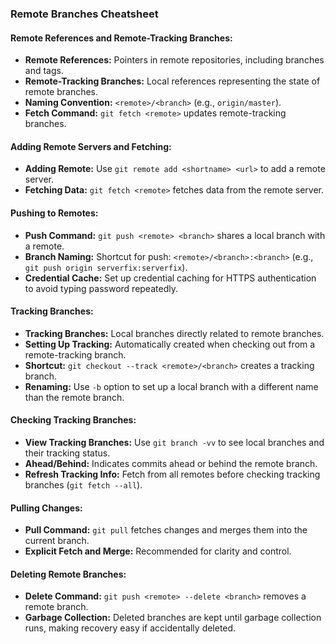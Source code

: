 ### Remote Branches Cheatsheet

#### Remote References and Remote-Tracking Branches:
- **Remote References:** Pointers in remote repositories, including branches and tags.
- **Remote-Tracking Branches:** Local references representing the state of remote branches.
- **Naming Convention:** `<remote>/<branch>` (e.g., `origin/master`).
- **Fetch Command:** `git fetch <remote>` updates remote-tracking branches.

#### Adding Remote Servers and Fetching:
- **Adding Remote:** Use `git remote add <shortname> <url>` to add a remote server.
- **Fetching Data:** `git fetch <remote>` fetches data from the remote server.

#### Pushing to Remotes:
- **Push Command:** `git push <remote> <branch>` shares a local branch with a remote.
- **Branch Naming:** Shortcut for push: `<remote>/<branch>:<branch>` (e.g., `git push origin serverfix:serverfix`).
- **Credential Cache:** Set up credential caching for HTTPS authentication to avoid typing password repeatedly.

#### Tracking Branches:
- **Tracking Branches:** Local branches directly related to remote branches.
- **Setting Up Tracking:** Automatically created when checking out from a remote-tracking branch.
- **Shortcut:** `git checkout --track <remote>/<branch>` creates a tracking branch.
- **Renaming:** Use `-b` option to set up a local branch with a different name than the remote branch.

#### Checking Tracking Branches:
- **View Tracking Branches:** Use `git branch -vv` to see local branches and their tracking status.
- **Ahead/Behind:** Indicates commits ahead or behind the remote branch.
- **Refresh Tracking Info:** Fetch from all remotes before checking tracking branches (`git fetch --all`).

#### Pulling Changes:
- **Pull Command:** `git pull` fetches changes and merges them into the current branch.
- **Explicit Fetch and Merge:** Recommended for clarity and control.

#### Deleting Remote Branches:
- **Delete Command:** `git push <remote> --delete <branch>` removes a remote branch.
- **Garbage Collection:** Deleted branches are kept until garbage collection runs, making recovery easy if accidentally deleted.